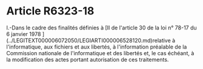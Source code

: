 # Article R6323-18

 

<div align="left">
  I.-Dans le cadre des finalités définies à [II de l'article 30 de la loi n° 78-17 du 6 janvier 1978 ](../LEGITEXT000006072050/LEGIARTI000006528120.md)relative à l'informatique, aux fichiers et aux libertés, à l'information préalable de la Commission nationale de l'informatique et des libertés et, le cas échéant, à la modification des actes portant autorisation de ces traitements.<br /> <br />